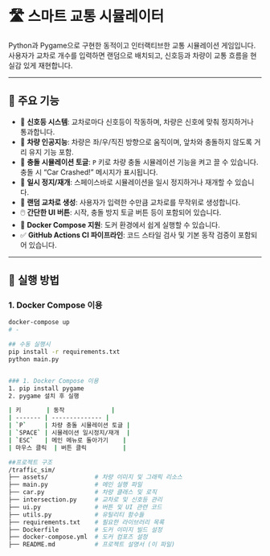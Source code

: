 # 🛣️ 스마트 교통 시뮬레이터

Python과 Pygame으로 구현한 동적이고 인터랙티브한 교통 시뮬레이션 게임입니다.  
사용자가 교차로 개수를 입력하면 랜덤으로 배치되고, 신호등과 차량이 교통 흐름을 현실감 있게 재현합니다.

---

## 📌 주요 기능

- 🚦 **신호등 시스템**: 교차로마다 신호등이 작동하며, 차량은 신호에 맞춰 정지하거나 통과합니다.  
- 🚗 **차량 인공지능**: 차량은 좌/우/직진 방향으로 움직이며, 앞차와 충돌하지 않도록 거리 유지 기능 포함.  
- 🔁 **충돌 시뮬레이션 토글**: `P` 키로 차량 충돌 시뮬레이션 기능을 켜고 끌 수 있습니다. 충돌 시 “Car Crashed!” 메시지가 표시됩니다.  
- 🛑 **일시 정지/재개**: 스페이스바로 시뮬레이션을 일시 정지하거나 재개할 수 있습니다.  
- 📍 **랜덤 교차로 생성**: 사용자가 입력한 수만큼 교차로를 무작위로 생성합니다.  
- 🖱️ **간단한 UI 버튼**: 시작, 충돌 방지 토글 버튼 등이 포함되어 있습니다.  
- 🐳 **Docker Compose 지원**: 도커 환경에서 쉽게 실행할 수 있습니다.  
- ✅ **GitHub Actions CI 파이프라인**: 코드 스타일 검사 및 기본 동작 검증이 포함되어 있습니다.

---

## 🚀 실행 방법

### 1. Docker Compose 이용

```bash
docker-compose up
# -

## 수동 실행시
pip install -r requirements.txt
python main.py


### 1. Docker Compose 이용
1. pip install pygame
2. pygame 설치 후 실행

| 키       | 동작             |
| ------- | -------------- |
| `P`     | 차량 충돌 시뮬레이션 토글 |
| `SPACE` | 시뮬레이션 일시정지/재개  |
| `ESC`   | 메인 메뉴로 돌아가기    |
| 마우스 클릭  | 버튼 클릭          |

##프로젝트 구조
/traffic_sim/
├── assets/             # 차량 이미지 및 그래픽 리소스
├── main.py             # 메인 실행 파일
├── car.py              # 차량 클래스 및 로직
├── intersection.py     # 교차로 및 신호등 관리
├── ui.py               # 버튼 및 UI 관련 코드
├── utils.py            # 유틸리티 함수들
├── requirements.txt    # 필요한 라이브러리 목록
├── Dockerfile          # 도커 이미지 빌드 설정
├── docker-compose.yml  # 도커 컴포즈 설정
├── README.md           # 프로젝트 설명서 (이 파일)
